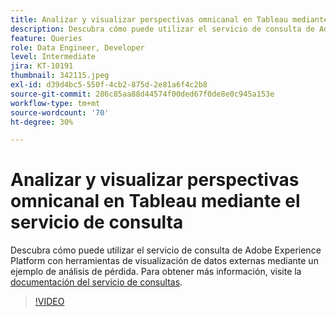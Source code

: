 ```yaml
---
title: Analizar y visualizar perspectivas omnicanal en Tableau mediante el servicio de consulta
description: Descubra cómo puede utilizar el servicio de consulta de Adobe Experience Platform con herramientas de visualización de datos externas mediante un ejemplo de análisis de pérdida.
feature: Queries
role: Data Engineer, Developer
level: Intermediate
jira: KT-10191
thumbnail: 342115.jpeg
exl-id: d39d4bc5-550f-4cb2-875d-2e81a6f4c2b8
source-git-commit: 286c85aa88d44574f00ded67f0de8e0c945a153e
workflow-type: tm+mt
source-wordcount: '70'
ht-degree: 30%

---
```


# Analizar y visualizar perspectivas omnicanal en Tableau mediante el servicio de consulta

Descubra cómo puede utilizar el servicio de consulta de Adobe Experience Platform con herramientas de visualización de datos externas mediante un ejemplo de análisis de pérdida. Para obtener más información, visite la [documentación del servicio de consultas](https://experienceleague.adobe.com/docs/experience-platform/query/home.html?lang=es).

>[!VIDEO](https://video.tv.adobe.com/v/342115?learn=on&enablevpops)
